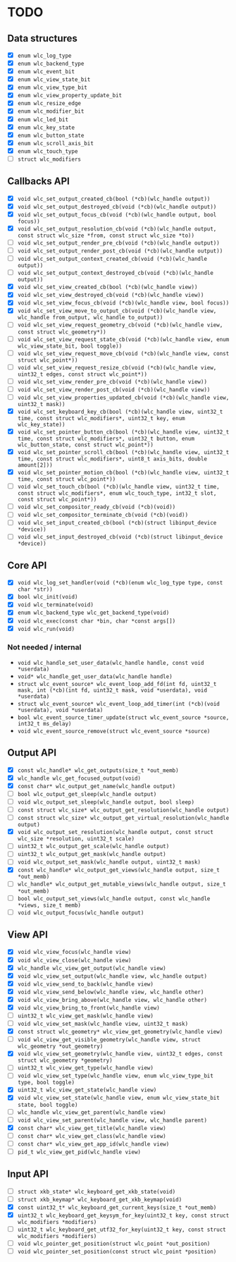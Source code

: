 TODO
====

Data structures
---------------

- [x] `enum wlc_log_type`
- [x] `enum wlc_backend_type`
- [x] `enum wlc_event_bit`
- [x] `enum wlc_view_state_bit`
- [x] `enum wlc_view_type_bit`
- [x] `enum wlc_view_property_update_bit`
- [x] `enum wlc_resize_edge`
- [x] `enum wlc_modifier_bit`
- [x] `enum wlc_led_bit`
- [x] `enum wlc_key_state`
- [x] `enum wlc_button_state`
- [x] `enum wlc_scroll_axis_bit`
- [x] `enum wlc_touch_type`
- [ ] `struct wlc_modifiers`

Callbacks API
-------------

- [x] `void wlc_set_output_created_cb(bool (*cb)(wlc_handle output))`
- [x] `void wlc_set_output_destroyed_cb(void (*cb)(wlc_handle output))`
- [x] `void wlc_set_output_focus_cb(void (*cb)(wlc_handle output, bool focus))`
- [x] `void wlc_set_output_resolution_cb(void (*cb)(wlc_handle output, const struct wlc_size *from, const struct wlc_size *to))`
- [ ] `void wlc_set_output_render_pre_cb(void (*cb)(wlc_handle output))`
- [ ] `void wlc_set_output_render_post_cb(void (*cb)(wlc_handle output))`
- [ ] `void wlc_set_output_context_created_cb(void (*cb)(wlc_handle output))`
- [ ] `void wlc_set_output_context_destroyed_cb(void (*cb)(wlc_handle output))`
- [x] `void wlc_set_view_created_cb(bool (*cb)(wlc_handle view))`
- [x] `void wlc_set_view_destroyed_cb(void (*cb)(wlc_handle view))`
- [x] `void wlc_set_view_focus_cb(void (*cb)(wlc_handle view, bool focus))`
- [x] `void wlc_set_view_move_to_output_cb(void (*cb)(wlc_handle view, wlc_handle from_output, wlc_handle to_output))`
- [ ] `void wlc_set_view_request_geometry_cb(void (*cb)(wlc_handle view, const struct wlc_geometry*))`
- [ ] `void wlc_set_view_request_state_cb(void (*cb)(wlc_handle view, enum wlc_view_state_bit, bool toggle))`
- [ ] `void wlc_set_view_request_move_cb(void (*cb)(wlc_handle view, const struct wlc_point*))`
- [ ] `void wlc_set_view_request_resize_cb(void (*cb)(wlc_handle view, uint32_t edges, const struct wlc_point*))`
- [ ] `void wlc_set_view_render_pre_cb(void (*cb)(wlc_handle view))`
- [ ] `void wlc_set_view_render_post_cb(void (*cb)(wlc_handle view))`
- [ ] `void wlc_set_view_properties_updated_cb(void (*cb)(wlc_handle view, uint32_t mask))`
- [x] `void wlc_set_keyboard_key_cb(bool (*cb)(wlc_handle view, uint32_t time, const struct wlc_modifiers*, uint32_t key, enum wlc_key_state))`
- [x] `void wlc_set_pointer_button_cb(bool (*cb)(wlc_handle view, uint32_t time, const struct wlc_modifiers*, uint32_t button, enum wlc_button_state, const struct wlc_point*))`
- [x] `void wlc_set_pointer_scroll_cb(bool (*cb)(wlc_handle view, uint32_t time, const struct wlc_modifiers*, uint8_t axis_bits, double amount[2]))`
- [x] `void wlc_set_pointer_motion_cb(bool (*cb)(wlc_handle view, uint32_t time, const struct wlc_point*))`
- [ ] `void wlc_set_touch_cb(bool (*cb)(wlc_handle view, uint32_t time, const struct wlc_modifiers*, enum wlc_touch_type, int32_t slot, const struct wlc_point*))`
- [ ] `void wlc_set_compositor_ready_cb(void (*cb)(void))`
- [ ] `void wlc_set_compositor_terminate_cb(void (*cb)(void))`
- [ ] `void wlc_set_input_created_cb(bool (*cb)(struct libinput_device *device))`
- [ ] `void wlc_set_input_destroyed_cb(void (*cb)(struct libinput_device *device))`

Core API
--------

- [x] `void wlc_log_set_handler(void (*cb)(enum wlc_log_type type, const char *str))`
- [x] `bool wlc_init(void)`
- [x] `void wlc_terminate(void)`
- [x] `enum wlc_backend_type wlc_get_backend_type(void)`
- [x] `void wlc_exec(const char *bin, char *const args[])`
- [x] `void wlc_run(void)`

### Not needed / internal

- `void wlc_handle_set_user_data(wlc_handle handle, const void *userdata)`
- `void* wlc_handle_get_user_data(wlc_handle handle)`
- `struct wlc_event_source* wlc_event_loop_add_fd(int fd, uint32_t mask, int (*cb)(int fd, uint32_t mask, void *userdata), void *userdata)`
- `struct wlc_event_source* wlc_event_loop_add_timer(int (*cb)(void *userdata), void *userdata)`
- `bool wlc_event_source_timer_update(struct wlc_event_source *source, int32_t ms_delay)`
- `void wlc_event_source_remove(struct wlc_event_source *source)`

Output API
----------

- [x] `const wlc_handle* wlc_get_outputs(size_t *out_memb)`
- [x] `wlc_handle wlc_get_focused_output(void)`
- [x] `const char* wlc_output_get_name(wlc_handle output)`
- [ ] `bool wlc_output_get_sleep(wlc_handle output)`
- [ ] `void wlc_output_set_sleep(wlc_handle output, bool sleep)`
- [ ] `const struct wlc_size* wlc_output_get_resolution(wlc_handle output)`
- [ ] `const struct wlc_size* wlc_output_get_virtual_resolution(wlc_handle output)`
- [x] `void wlc_output_set_resolution(wlc_handle output, const struct wlc_size *resolution, uint32_t scale)`
- [ ] `uint32_t wlc_output_get_scale(wlc_handle output)`
- [ ] `uint32_t wlc_output_get_mask(wlc_handle output)`
- [ ] `void wlc_output_set_mask(wlc_handle output, uint32_t mask)`
- [x] `const wlc_handle* wlc_output_get_views(wlc_handle output, size_t *out_memb)`
- [ ] `wlc_handle* wlc_output_get_mutable_views(wlc_handle output, size_t *out_memb)`
- [ ] `bool wlc_output_set_views(wlc_handle output, const wlc_handle *views, size_t memb)`
- [ ] `void wlc_output_focus(wlc_handle output)`

View API
--------

- [x] `void wlc_view_focus(wlc_handle view)`
- [x] `void wlc_view_close(wlc_handle view)`
- [x] `wlc_handle wlc_view_get_output(wlc_handle view)`
- [x] `void wlc_view_set_output(wlc_handle view, wlc_handle output)`
- [x] `void wlc_view_send_to_back(wlc_handle view)`
- [x] `void wlc_view_send_below(wlc_handle view, wlc_handle other)`
- [x] `void wlc_view_bring_above(wlc_handle view, wlc_handle other)`
- [x] `void wlc_view_bring_to_front(wlc_handle view)`
- [ ] `uint32_t wlc_view_get_mask(wlc_handle view)`
- [ ] `void wlc_view_set_mask(wlc_handle view, uint32_t mask)`
- [x] `const struct wlc_geometry* wlc_view_get_geometry(wlc_handle view)`
- [ ] `void wlc_view_get_visible_geometry(wlc_handle view, struct wlc_geometry *out_geometry)`
- [x] `void wlc_view_set_geometry(wlc_handle view, uint32_t edges, const struct wlc_geometry *geometry)`
- [ ] `uint32_t wlc_view_get_type(wlc_handle view)`
- [ ] `void wlc_view_set_type(wlc_handle view, enum wlc_view_type_bit type, bool toggle)`
- [x] `uint32_t wlc_view_get_state(wlc_handle view)`
- [x] `void wlc_view_set_state(wlc_handle view, enum wlc_view_state_bit state, bool toggle)`
- [ ] `wlc_handle wlc_view_get_parent(wlc_handle view)`
- [ ] `void wlc_view_set_parent(wlc_handle view, wlc_handle parent)`
- [x] `const char* wlc_view_get_title(wlc_handle view)`
- [ ] `const char* wlc_view_get_class(wlc_handle view)`
- [ ] `const char* wlc_view_get_app_id(wlc_handle view)`
- [ ] `pid_t wlc_view_get_pid(wlc_handle view)`

Input API
---------

- [ ] `struct xkb_state* wlc_keyboard_get_xkb_state(void)`
- [ ] `struct xkb_keymap* wlc_keyboard_get_xkb_keymap(void)`
- [x] `const uint32_t* wlc_keyboard_get_current_keys(size_t *out_memb)`
- [x] `uint32_t wlc_keyboard_get_keysym_for_key(uint32_t key, const struct wlc_modifiers *modifiers)`
- [ ] `uint32_t wlc_keyboard_get_utf32_for_key(uint32_t key, const struct wlc_modifiers *modifiers)`
- [ ] `void wlc_pointer_get_position(struct wlc_point *out_position)`
- [ ] `void wlc_pointer_set_position(const struct wlc_point *position)`
